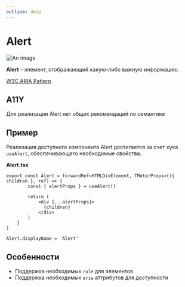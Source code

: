 ```yaml
---
outline: deep
---
```


# Alert

![An image](/alert.png)

**Alert** - элемент, отображающий какую-либо важную информацию.   

[W3C ARIA Pattern](https://www.w3.org/WAI/ARIA/apg/patterns/alert/)

## A11Y

Для реализации Alert нет общих рекомендаций по семантике

## Пример

Реализация доступного компонента Alert достигается за счет хука `useAlert`, обеспечивающего необходимые свойства.

**Alert.tsx**

```tsx
export const Alert = forwardRef<HTMLDivElement, TMeterProps>(({ children }, ref) => {
        const { alertProps } = useAlert()

        return (
            <div {...alertProps}>
              {children}
            </div>
        )
    }
)

Alert.displayName = 'Alert'
```

## Особенности

- Поддержка необходимых `role` для элементов
- Поддержка необходимых `aria` аттрибутов для доступности
